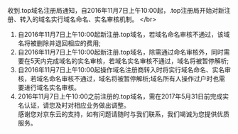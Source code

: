 收到.top域名注册局通知，自2016年11月7日上午10:00起，.top注册局开始对新注册、转入的域名实行域名命名、实名审核机制。
&lt;/br&gt;
1. 自2016年11月7日上午10:00起新注册.top域名，若域名命名审核不通过，该域名将被删除并退回相应的费用;</br>
2. 自2016年11月7日上午10:00起新注册.top域名，除需通过命名审核外，同时需要在5天内完成域名的实名审核，若域名实名审核不通过，域名将被暂停解析;</br>
3. 自2016年11月7日上午10:00起操作域名注册商转入时将实行域名命名、实名审核，若域名命名审核不通过，域名将被暂停解析;域名所有人操作过户时也需要进行域名实名审核。</br>
4. 2016年11月7日上午10:00之前注册的.top域名，需在2017年5月31日前完成实名认证，请您及时对相应业务做出调整。</br>
感谢您对京东云的支持，如有问题请随时与我们联系，我们竭诚为您提供优质服务。